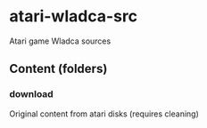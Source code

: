 # atari-wladca-src
Atari game Wladca sources

## Content (folders)

### download

Original content from atari disks (requires cleaning)

